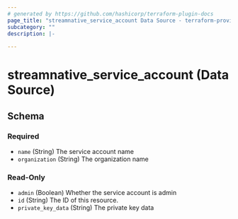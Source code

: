 ```yaml
---
# generated by https://github.com/hashicorp/terraform-plugin-docs
page_title: "streamnative_service_account Data Source - terraform-provider-streamnative"
subcategory: ""
description: |-
  
---
```


# streamnative_service_account (Data Source)





<!-- schema generated by tfplugindocs -->
## Schema

### Required

- `name` (String) The service account name
- `organization` (String) The organization name

### Read-Only

- `admin` (Boolean) Whether the service account is admin
- `id` (String) The ID of this resource.
- `private_key_data` (String) The private key data
